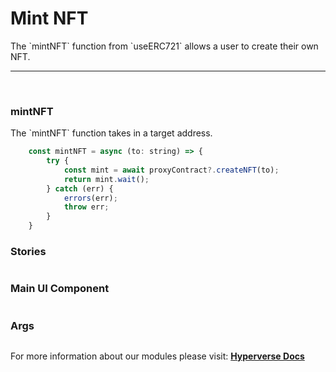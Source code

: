 # Mint NFT

<p> The `mintNFT` function from `useERC721` allows a user to create their own NFT. </p>

---

<br>

### mintNFT

<p> The `mintNFT` function takes in a target address. </p>

```jsx
	const mintNFT = async (to: string) => {
		try {
			const mint = await proxyContract?.createNFT(to);
			return mint.wait();
		} catch (err) {
			errors(err);
			throw err;
		}
	}
```

### Stories

```jsx

```

### Main UI Component

```jsx

```

### Args

```jsx

```

For more information about our modules please visit: [**Hyperverse Docs**](https://docs.hyperverse.dev)
